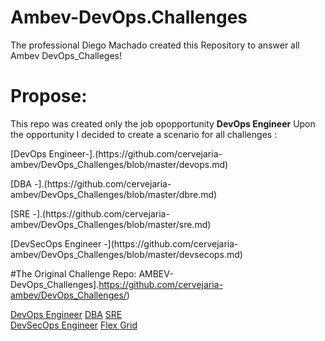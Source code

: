 # Ambev-DevOps.Challenges
The professional Diego Machado created this Repository to answer all Ambev DevOps_Challeges! 

# Propose:

This repo was created only the job opopportunity <b>DevOps Engineer</b>
Upon the opportunity I decided to create a scenario for all challenges :

<p>[DevOps Engineer-].(https://github.com/cervejaria-ambev/DevOps_Challenges/blob/master/devops.md)</p>
<p>[DBA -].(https://github.com/cervejaria-ambev/DevOps_Challenges/blob/master/dbre.md)</p>
<p>[SRE -].(https://github.com/cervejaria-ambev/DevOps_Challenges/blob/master/sre.md)</p>
<p>[DevSecOps Engineer -](https://github.com/cervejaria-ambev/DevOps_Challenges/blob/master/devsecops.md)</p>

#The Original Challenge Repo:
AMBEV-DevOps_Challenges].https://github.com/cervejaria-ambev/DevOps_Challenges/)




[DevOps Engineer](http://exemplo.com/)
[DBA](http://exemplo.com/)
[SRE](http://exemplo.com/)</br>
[DevSecOps Engineer](http://exemplo.com/)
[Flex Grid](http://exemplo.com/)
